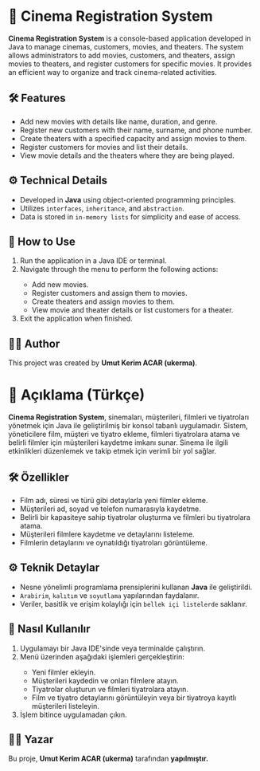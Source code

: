 <h1>🎥 Cinema Registration System</h1>
<p>
   <strong>Cinema Registration System</strong> is a console-based application developed in Java to manage cinemas, customers, movies, and theaters. The system allows administrators to add movies, customers, and theaters, assign movies to theaters, and register customers for specific movies. It provides an efficient way to organize and track cinema-related activities.
</p>

<h2>🛠️ Features</h2>
<ul>
   <li> Add new movies with details like name, duration, and genre.</li>
   <li> Register new customers with their name, surname, and phone number.</li>
   <li> Create theaters with a specified capacity and assign movies to them.</li>
   <li> Register customers for movies and list their details.</li>
   <li> View movie details and the theaters where they are being played.</li>
</ul>

<h2>⚙️ Technical Details</h2>
<ul>
   <li> Developed in <strong>Java</strong> using object-oriented programming principles.</li>
   <li> Utilizes <code>interfaces</code>, <code>inheritance</code>, and <code>abstraction</code>.</li>
   <li> Data is stored in <code>in-memory lists</code> for simplicity and ease of access.</li>
</ul>

<h2>🚀 How to Use</h2>
<ol>
   <li> Run the application in a Java IDE or terminal.</li>
   <li> Navigate through the menu to perform the following actions:</li>
   <ul>
      <li>Add new movies.</li>
      <li>Register customers and assign them to movies.</li>
      <li>Create theaters and assign movies to them.</li>
      <li>View movie and theater details or list customers for a theater.</li>
   </ul>
   <li> Exit the application when finished.</li>
</ol>

<h2>👨‍💻 Author</h2> <p> This project was created by <strong>Umut Kerim ACAR (ukerma)</strong>. </p>

<h1>📜 Açıklama (Türkçe)</h1>
<p>
   <strong>Cinema Registration System</strong>, sinemaları, müşterileri, filmleri ve tiyatroları yönetmek için Java ile geliştirilmiş bir konsol tabanlı uygulamadır. Sistem, yöneticilere film, müşteri ve tiyatro ekleme, filmleri tiyatrolara atama ve belirli filmler için müşterileri kaydetme imkanı sunar. Sinema ile ilgili etkinlikleri düzenlemek ve takip etmek için verimli bir yol sağlar.
</p>

<h2>🛠️ Özellikler</h2>
<ul>
   <li> Film adı, süresi ve türü gibi detaylarla yeni filmler ekleme.</li>
   <li> Müşterileri ad, soyad ve telefon numarasıyla kaydetme.</li>
   <li> Belirli bir kapasiteye sahip tiyatrolar oluşturma ve filmleri bu tiyatrolara atama.</li>
   <li> Müşterileri filmlere kaydetme ve detaylarını listeleme.</li>
   <li> Filmlerin detaylarını ve oynatıldığı tiyatroları görüntüleme.</li>
</ul>

<h2>⚙️ Teknik Detaylar</h2>
<ul>
   <li> Nesne yönelimli programlama prensiplerini kullanan <strong>Java</strong> ile geliştirildi.</li>
   <li> <code>Arabirim</code>, <code>kalıtım</code> ve <code>soyutlama</code> yapılarından faydalanır.</li>
   <li> Veriler, basitlik ve erişim kolaylığı için <code>bellek içi listelerde</code> saklanır.</li>
</ul>

<h2>🚀 Nasıl Kullanılır</h2>
<ol>
   <li> Uygulamayı bir Java IDE'sinde veya terminalde çalıştırın.</li>
   <li> Menü üzerinden aşağıdaki işlemleri gerçekleştirin:</li>
   <ul>
      <li>Yeni filmler ekleyin.</li>
      <li>Müşterileri kaydedin ve onları filmlere atayın.</li>
      <li>Tiyatrolar oluşturun ve filmleri tiyatrolara atayın.</li>
      <li>Film ve tiyatro detaylarını görüntüleyin veya bir tiyatroya kayıtlı müşterileri listeleyin.</li>
   </ul>
   <li> İşlem bitince uygulamadan çıkın.</li>
</ol>
<h2>👨‍💻 Yazar</h2> <p> Bu proje, <strong>Umut Kerim ACAR (ukerma)</strong> tarafından <strong> yapılmıştır. </p>
